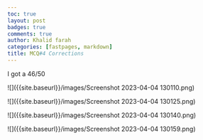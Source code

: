 ```yaml
---
toc: true
layout: post
badges: true
comments: true
author: Khalid farah
categories: [fastpages, markdown]
title: MCQ#4 Corrections
---
```

 
I got a 46/50

![]({{site.baseurl}}/images/Screenshot 2023-04-04 130110.png)

![]({{site.baseurl}}/images/Screenshot 2023-04-04 130125.png)

![]({{site.baseurl}}/images/Screenshot 2023-04-04 130140.png)

![]({{site.baseurl}}/images/Screenshot 2023-04-04 130159.png)


